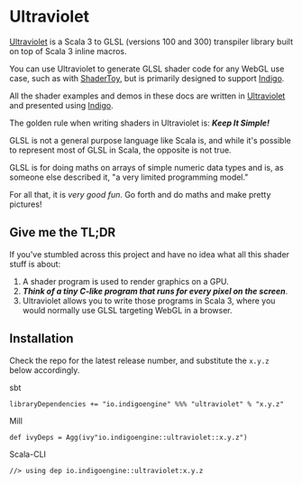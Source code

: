 # Ultraviolet

[Ultraviolet](https://github.com/PurpleKingdomGames/ultraviolet) is a Scala 3 to GLSL (versions 100 and 300) transpiler library built on top of Scala 3 inline macros.

You can use Ultraviolet to generate GLSL shader code for any WebGL use case, such as with [ShaderToy](https://www.shadertoy.com/), but is primarily designed to support [Indigo](https://github.com/PurpleKingdomGames/indigo).

All the shader examples and demos in these docs are written in [Ultraviolet](https://github.com/PurpleKingdomGames/ultraviolet) and presented using [Indigo](https://indigoengine.io/).

The golden rule when writing shaders in Ultraviolet is: ***Keep It Simple!***

GLSL is not a general purpose language like Scala is, and while it's possible to represent most of GLSL in Scala, the opposite is not true.

GLSL is for doing maths on arrays of simple numeric data types and is, as someone else described it, "a very limited programming model."

For all that, it is _very good fun_. Go forth and do maths and make pretty pictures!

## Give me the TL;DR

If you've stumbled across this project and have no idea what all this shader stuff is about:

1. A shader program is used to render graphics on a GPU.
2. ***Think of a tiny C-like program that runs for every pixel on the screen***.
3. Ultraviolet allows you to write those programs in Scala 3, where you would normally use GLSL targeting WebGL in a browser.

## Installation

Check the repo for the latest release number, and substitute the `x.y.z` below accordingly.

sbt

```
libraryDependencies += "io.indigoengine" %%% "ultraviolet" % "x.y.z"
```

Mill

```
def ivyDeps = Agg(ivy"io.indigoengine::ultraviolet::x.y.z")
```

Scala-CLI

```
//> using dep io.indigoengine::ultraviolet:x.y.z
```
